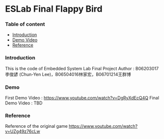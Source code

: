 # ESLab Final Flappy Bird

### Table of content
 - [Introduction](#introduction)
 - [Demo Video](#Demo)
 - [Reference](#reference)

### Introduction

This is the code of Embedded System Lab Final Project
Author : B06203017李俊諺 (Chun-Yen Lee)，B06504016林家宏，B06701214王群博

### Demo

First Demo Video : https://www.youtube.com/watch?v=DgRyXdEcQ4Q
Final Demo Video : TBD

### Reference

Reference of the original game
https://www.youtube.com/watch?v=UZg49z76cLw
